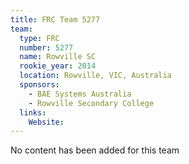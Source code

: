 ```yaml
---
title: FRC Team 5277
team:
  type: FRC
  number: 5277
  name: Rowville SC
  rookie_year: 2014
  location: Rowville, VIC, Australia
  sponsors:
    - BAE Systems Australia
    - Rowville Secondary College
  links:
    Website: 
---
```

No content has been added for this team